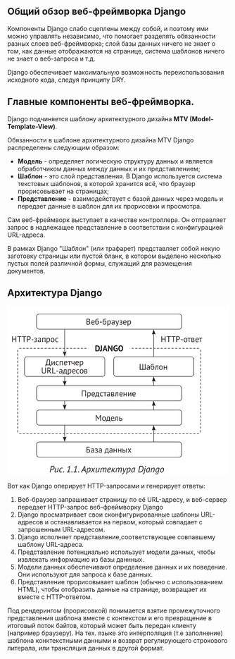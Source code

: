 ## Общий обзор веб-фреймворка Django

Компоненты Django слабо сцеплены между собой, и поэтому ими можно управлять независимо,
что помогает разделять обязанности разных слоев веб-фреймворка; слой базы данных ничего
не знает о том, как данные отображаются на странице, система шаблонов ничего не знает о веб-запроса и т.д.

Django обеспечивает максимальную возможность переиспользования исходного кода, следуя принципу DRY.


## Главные компоненты веб-фреймворка.
Django подчиняется шаблону архитектурного дизайна **MTV (Model-Template-View)**.


Обязанности в шаблоне архитектурного дизайна MTV Django распределены следующим образом:

- **Модель** - определяет логическую структуру данных и является обработчиком данных между данных и их представлением;
- **Шаблон** - это слой представления. В Django используется система текстовых шаблонов, в которой хранится всё, что браузер прорисовывает на страницах;
- **Представление** - взаимодействует с базой данных через модель и передает данные в шаблон для их прорисовки и просмотра.

Сам веб-фреймворк выступает в качестве контроллера. Он отправляет запрос в надлежащее представление в соответствии с конфигурацией URL-адреса.

В рамках Django "Шаблон" (или трафарет) представляет собой некую заготовку страницы
или пустой бланк, в котором выделено несколько пустых полей различной формы, служащий для размещения документов.


## Архитектура Django

![img.png](django_arch.png)

Вот как Django оперирует HTTP-запросами и генерирует ответы:
1. Веб-браузер запрашивает страницу по её URL-адресу, и веб-сервер передает HTTP-запрос веб-фреймворку Django
2. Django просматривает свои сконфигурированные шаблоны URL-адресов и останавливается на первом,
который совпадает с запрошенным URL-адресом.
3. Django исполняет представление,соответствующее совпавшему шаблону URL-адреса.
4. Представление потенциально использует модели данных, чтобы  извлекать информацию из базы даннных.
5. Модели данных обеспечивают определение данных и их поведение. Они используют для запроса к базе данных.
6. Представление прорисовывает шаблон (обычно с использованием HTML), чтобы отобразить данные на странице,
возвращает их вместе с HTTP-ответом.

Под рендерингом (прорисовкой) понимается взятие промежуточного представления шаблона вместе с контекстом и его
превращение в итоговый поток байтов, который может быть передан клиенту (например браузеру). На тех. языке это
интерполяция (т.е заполнение) шаблона конктекстными данными и возврат регулирующего строкового литерала,
или трансляция данных в другой формат.


